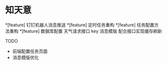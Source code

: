 # 知天意
*[feature] 钉钉机器人消息推送
*[feature] 定时任务重构
*[feature] 任务配置方法重构
*[feature] 数据库配置 天气请求接口 key 消息模版 配合接口实现缓存刷新

TODO
- 前端配置任务页面
- 消息模版优化

